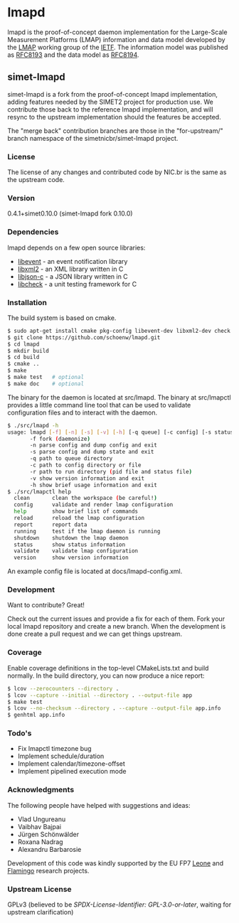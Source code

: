 # lmapd

lmapd is the proof-of-concept daemon implementation for the Large-Scale Measurement Platforms (LMAP) information and data model developed by the [LMAP] working group of the [IETF]. The information model was published as [RFC8193] and the data model as [RFC8194].

## simet-lmapd

simet-lmapd is a fork from the proof-of-concept lmapd implementation, adding features needed by the SIMET2 project for production use.  We contribute those back to the reference lmapd implementation, and will resync to the upstream implementation should the features be accepted.

The "merge back" contribution branches are those in the "for-upstream/" branch namespace of the simetnicbr/simet-lmapd project.

### License

The license of any changes and contributed code by NIC.br is the same as the upstream code.

### Version
0.4.1+simet0.10.0  (simet-lmapd fork 0.10.0)

### Dependencies

lmapd depends on a few open source libraries:

* [libevent] - an event notification library
* [libxml2] - an XML library written in C
* [libjson-c] - a JSON library written in C
* [libcheck] - a unit testing framework for C

### Installation

The build system is based on cmake.

```sh
$ sudo apt-get install cmake pkg-config libevent-dev libxml2-dev check
$ git clone https://github.com/schoenw/lmapd.git
$ cd lmapd
$ mkdir build
$ cd build
$ cmake ..
$ make
$ make test   # optional
$ make doc    # optional
```
The binary for the daemon is located at src/lmapd. The binary at src/lmapctl provides a little command line tool that can be used to validate configuration files and to interact with the daemon.

```sh
$ ./src/lmapd -h
usage: lmapd [-f] [-n] [-s] [-v] [-h] [-q queue] [-c config] [-s status]
       -f fork (daemonize)
       -n parse config and dump config and exit
       -s parse config and dump state and exit
       -q path to queue directory
       -c path to config directory or file
       -r path to run directory (pid file and status file)
       -v show version information and exit
       -h show brief usage information and exit
$ ./src/lmapctl help
  clean       clean the workspace (be careful!)
  config      validate and render lmap configuration
  help        show brief list of commands
  reload      reload the lmap configuration
  report      report data
  running     test if the lmap daemon is running
  shutdown    shutdown the lmap daemon
  status      show status information
  validate    validate lmap configuration
  version     show version information
```

An example config file is located at docs/lmapd-config.xml.

### Development
Want to contribute? Great!

Check out the current issues and provide a fix for each of them. Fork your local lmapd repository and create a new branch. When the development is done create a pull request and we can get things upstream.

### Coverage

Enable coverage definitions in the top-level CMakeLists.txt and build
normally. In the build directory, you can now produce a nice report:

```sh
$ lcov --zerocounters --directory .
$ lcov --capture --initial --directory . --output-file app
$ make test
$ lcov --no-checksum --directory . --capture --output-file app.info
$ genhtml app.info
```

### Todo's

 - Fix lmapctl timezone bug
 - Implement schedule/duration
 - Implement calendar/timezone-offset
 - Implement pipelined execution mode


### Acknowledgments

The following people have helped with suggestions and ideas:

- Vlad Ungureanu
- Vaibhav Bajpai
- Jürgen Schönwälder
- Roxana Nadrag
- Alexandru Barbarosie

Development of this code was kindly supported by the EU FP7 [Leone] and
[Flamingo] research projects.

### Upstream License

GPLv3
(believed to be *SPDX-License-Identifier: GPL-3.0-or-later*, waiting for upstream clarification)

[libevent]:http://libevent.org/
[libxml2]:http://www.xmlsoft.org/
[libjson-c]:https://github.com/json-c/json-c
[libcheck]:https://libcheck.github.io/check/
[LMAP]:https://tools.ietf.org/wg/lmap/
[IETF]:http://www.ietf.org/
[Leone]:http://www.leone-project.eu/
[Flamingo]:http://www.fp7-flamingo.eu/
[RFC8193]:https://doi.org/10.17487/RFC8193
[RFC8194]:https://doi.org/10.17487/RFC8194
